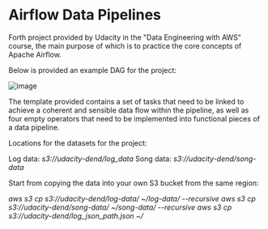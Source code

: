 # Airflow Data Pipelines

Forth project provided by Udacity in the "Data Engineering with AWS" course, the main purpose of which is to practice the core concepts of Apache Airflow. 

Below is provided an example DAG for the project: 

![image](https://github.com/user-attachments/assets/e23fa74e-2a41-43df-9e30-eb29f55193e3)

 The template provided contains a set of tasks that need to be linked to achieve a coherent and sensible data flow within the pipeline, as well as four empty operators that need to be implemented into functional pieces of a data pipeline. 

 Locations for the datasets for the project:

Log data: *s3://udacity-dend/log_data*
Song data: *s3://udacity-dend/song-data*

Start from copying the data into your own S3 bucket from the same region:

*aws s3 cp s3://udacity-dend/log-data/ ~/log-data/ --recursive
aws s3 cp s3://udacity-dend/song-data/ ~/song-data/ --recursive
aws s3 cp s3://udacity-dend/log_json_path.json ~/*



